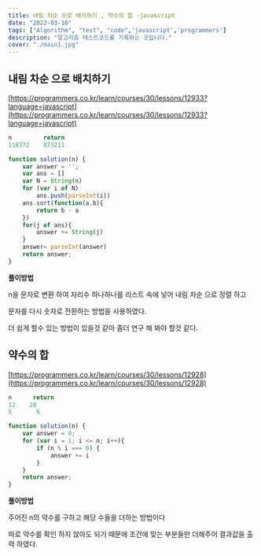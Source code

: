 ```yaml
---
title: 내림 차순 으로 배치하기 , 약수의 합 -javascript
date: "2022-03-16"
tags: ["Algorithm", "test", "code",'javascript','programmers']
description: "알고리즘 테스트코드를 기록하는 곳입니다."
cover: "./main1.jpg"
---
```


## 내림 차순 으로 배치하기

[https://programmers.co.kr/learn/courses/30/lessons/12933?language=javascript](https://programmers.co.kr/learn/courses/30/lessons/12933?language=javascript)

```javascript
n	      return
118372	  873211

function solution(n) {
    var answer = '';
    var ans = []
    var N = String(n)
    for (var i of N)
        ans.push(parseInt(i))
    ans.sort(function(a,b){
        return b - a
    })
    for(j of ans){
        answer += String(j)
    }
    answer= parseInt(answer)
    return answer;
}
```

**풀이방법**

n을 문자로 변환 하여 자리수 하나하나를 리스트 속에 넣어 내림 차순 으로 정렬 하고 

문자를 다시 숫자로 전환하는 방법을 사용하였다. 

더 쉽게 할수 있는 방법이 있을것 같아 좀더 연구 해 봐야 할것 같다.

## 약수의 합

[https://programmers.co.kr/learn/courses/30/lessons/12928](https://programmers.co.kr/learn/courses/30/lessons/12928)

```javascript
n	   return
12	  28
5	    6

function solution(n) {
    var answer = 0;
    for (var i = 1; i <= n; i++){
        if (n % i === 0) {
            answer += i
        }
    }    
    return answer;
}
```

**풀이방법**

주어진 n의 약수를 구하고 해당 수들을 더하는 방법이다 

따로 약수를 확인 하지 않아도 되기 때문에  조건에 맞는 부분들만 더해주어 결과값을 출력 하였다.

